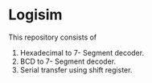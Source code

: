 # Logisim
This repository consists of 
1. Hexadecimal to 7- Segment decoder.
2. BCD to 7- Segment decoder.
3. Serial transfer using shift register.

